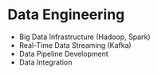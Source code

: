 # Data Engineering

- Big Data Infrastructure (Hadoop, Spark)
- Real-Time Data Streaming (Kafka)
- Data Pipeline Development
- Data Integration